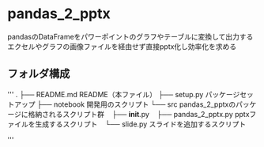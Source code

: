 # pandas_2_pptx
pandasのDataFrameをパワーポイントのグラフやテーブルに変換して出力する
エクセルやグラフの画像ファイルを経由せず直接pptx化し効率化を求める

## フォルダ構成

'''
.
├── README.md                      README（本ファイル）
├── setup.py                       パッケージセットアップ
├── notebook                       開発用のスクリプト
└── src                            pandas_2_pptxのパッケージに格納されるスクリプト群
    ├── __init__.py
    ├── pandas_2_pptx.py           pptxファイルを生成するスクリプト
    └── slide.py                   スライドを追加するスクリプト

'''